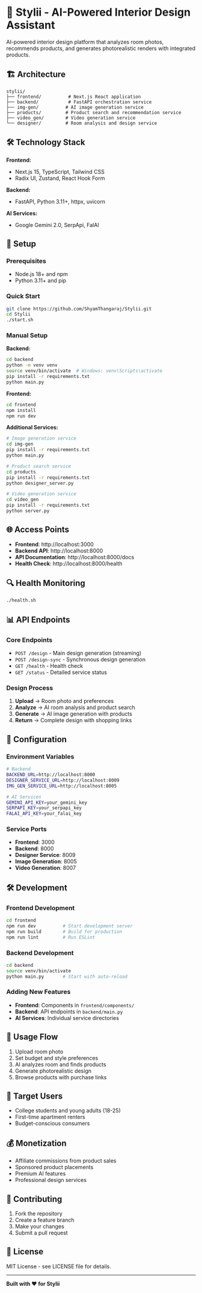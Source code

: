 # 🎨 Stylii - AI-Powered Interior Design Assistant

AI-powered interior design platform that analyzes room photos, recommends products, and generates photorealistic renders with integrated products.

## 🏗️ Architecture

```
stylii/
├── frontend/          # Next.js React application
├── backend/           # FastAPI orchestration service
├── img-gen/          # AI image generation service
├── products/         # Product search and recommendation service
├── video_gen/        # Video generation service
└── designer/         # Room analysis and design service
```

## 🛠️ Technology Stack

**Frontend:**

- Next.js 15, TypeScript, Tailwind CSS
- Radix UI, Zustand, React Hook Form

**Backend:**

- FastAPI, Python 3.11+, httpx, uvicorn

**AI Services:**

- Google Gemini 2.0, SerpApi, FalAI

## 🚀 Setup

### Prerequisites

- Node.js 18+ and npm
- Python 3.11+ and pip

### Quick Start

```bash
git clone https://github.com/ShyamThangaraj/Stylii.git
cd Stylii
./start.sh
```

### Manual Setup

**Backend:**

```bash
cd backend
python -m venv venv
source venv/bin/activate  # Windows: venv\Scripts\activate
pip install -r requirements.txt
python main.py
```

**Frontend:**

```bash
cd frontend
npm install
npm run dev
```

**Additional Services:**

```bash
# Image generation service
cd img-gen
pip install -r requirements.txt
python main.py

# Product search service
cd products
pip install -r requirements.txt
python designer_server.py

# Video generation service
cd video_gen
pip install -r requirements.txt
python server.py
```

## 🌐 Access Points

- **Frontend**: http://localhost:3000
- **Backend API**: http://localhost:8000
- **API Documentation**: http://localhost:8000/docs
- **Health Check**: http://localhost:8000/health

## 🔍 Health Monitoring

```bash
./health.sh
```

## 📊 API Endpoints

### Core Endpoints

- `POST /design` - Main design generation (streaming)
- `POST /design-sync` - Synchronous design generation
- `GET /health` - Health check
- `GET /status` - Detailed service status

### Design Process

1. **Upload** → Room photo and preferences
2. **Analyze** → AI room analysis and product search
3. **Generate** → AI image generation with products
4. **Return** → Complete design with shopping links

## 🔧 Configuration

### Environment Variables

```bash
# Backend
BACKEND_URL=http://localhost:8000
DESIGNER_SERVICE_URL=http://localhost:8009
IMG_GEN_SERVICE_URL=http://localhost:8005

# AI Services
GEMINI_API_KEY=your_gemini_key
SERPAPI_KEY=your_serpapi_key
FALAI_API_KEY=your_falai_key
```

### Service Ports

- **Frontend**: 3000
- **Backend**: 8000
- **Designer Service**: 8009
- **Image Generation**: 8005
- **Video Generation**: 8007

## 🛠️ Development

### Frontend Development

```bash
cd frontend
npm run dev          # Start development server
npm run build        # Build for production
npm run lint         # Run ESLint
```

### Backend Development

```bash
cd backend
source venv/bin/activate
python main.py       # Start with auto-reload
```

### Adding New Features

- **Frontend**: Components in `frontend/components/`
- **Backend**: API endpoints in `backend/main.py`
- **AI Services**: Individual service directories

## 📖 Usage Flow

1. Upload room photo
2. Set budget and style preferences
3. AI analyzes room and finds products
4. Generate photorealistic design
5. Browse products with purchase links

## 🎯 Target Users

- College students and young adults (18-25)
- First-time apartment renters
- Budget-conscious consumers

## 💰 Monetization

- Affiliate commissions from product sales
- Sponsored product placements
- Premium AI features
- Professional design services

## 🤝 Contributing

1. Fork the repository
2. Create a feature branch
3. Make your changes
4. Submit a pull request

## 📄 License

MIT License - see LICENSE file for details.

---

**Built with ❤️ for Stylii**
